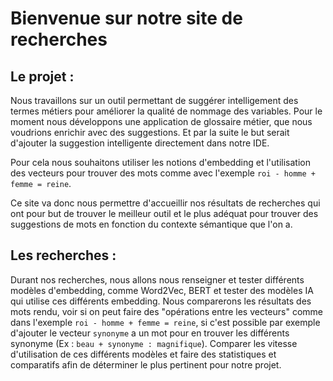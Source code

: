 # Bienvenue sur notre site de recherches

## Le projet :
Nous travaillons sur un outil permettant de suggérer intelligement des termes métiers pour améliorer la qualité de nommage des variables. Pour le moment nous développons une application de glossaire métier, que nous voudrions enrichir avec des suggestions. Et par la suite le but serait d'ajouter la suggestion intelligente directement dans notre IDE.

Pour cela nous souhaitons utiliser les notions d'embedding et l'utilisation des vecteurs pour trouver des mots comme avec l'exemple `roi - homme + femme = reine`.

Ce site va donc nous permettre d'accueillir nos résultats de recherches qui ont pour but de trouver le meilleur outil et le plus adéquat pour trouver des suggestions de mots en fonction du contexte sémantique que l'on a.

## Les recherches :

Durant nos recherches, nous allons nous renseigner et tester différents modèles d'embedding, comme Word2Vec, BERT et tester des modèles IA qui utilise ces différents embedding. Nous comparerons les résultats des mots rendu, voir si on peut faire des "opérations entre les vecteurs" comme dans l'exemple `roi - homme + femme = reine`, si c'est possible par exemple d'ajouter le vecteur `synonyme` a un mot pour en trouver les différents synonyme (Ex : `beau + synonyme : magnifique`). Comparer les vitesse d'utilisation de ces différents modèles et faire des statistiques et comparatifs afin de déterminer le plus pertinent pour notre projet.